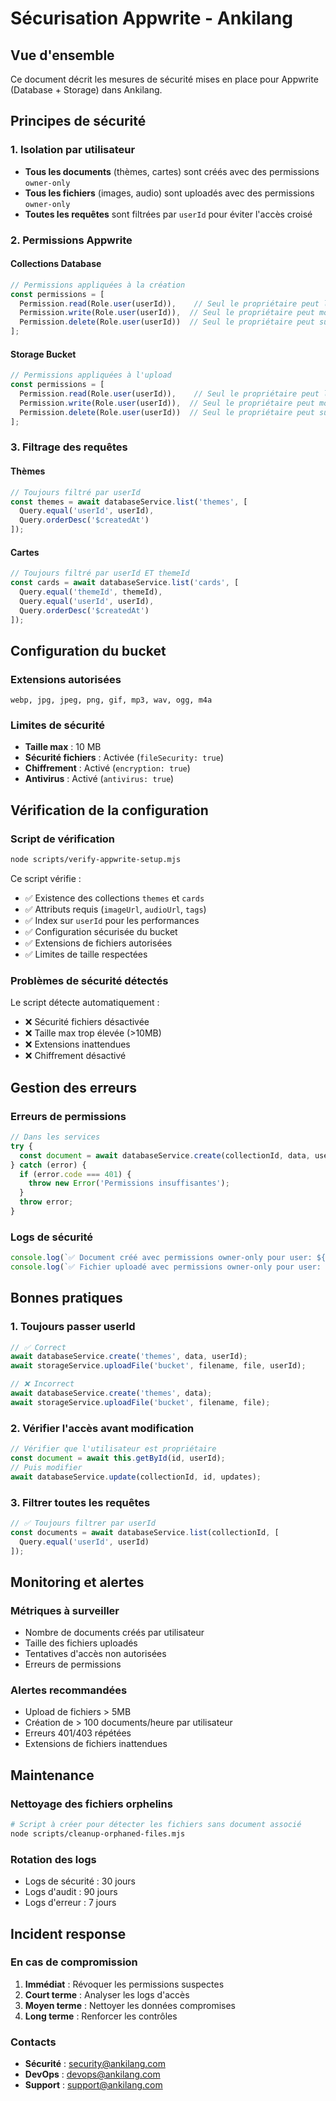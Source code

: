 # Sécurisation Appwrite - Ankilang

## Vue d'ensemble

Ce document décrit les mesures de sécurité mises en place pour Appwrite (Database + Storage) dans Ankilang.

## Principes de sécurité

### 1. Isolation par utilisateur
- **Tous les documents** (thèmes, cartes) sont créés avec des permissions `owner-only`
- **Tous les fichiers** (images, audio) sont uploadés avec des permissions `owner-only`
- **Toutes les requêtes** sont filtrées par `userId` pour éviter l'accès croisé

### 2. Permissions Appwrite

#### Collections Database
```javascript
// Permissions appliquées à la création
const permissions = [
  Permission.read(Role.user(userId)),    // Seul le propriétaire peut lire
  Permission.write(Role.user(userId)),  // Seul le propriétaire peut modifier
  Permission.delete(Role.user(userId))  // Seul le propriétaire peut supprimer
];
```

#### Storage Bucket
```javascript
// Permissions appliquées à l'upload
const permissions = [
  Permission.read(Role.user(userId)),    // Seul le propriétaire peut lire
  Permission.write(Role.user(userId)),  // Seul le propriétaire peut modifier
  Permission.delete(Role.user(userId))  // Seul le propriétaire peut supprimer
];
```

### 3. Filtrage des requêtes

#### Thèmes
```javascript
// Toujours filtré par userId
const themes = await databaseService.list('themes', [
  Query.equal('userId', userId),
  Query.orderDesc('$createdAt')
]);
```

#### Cartes
```javascript
// Toujours filtré par userId ET themeId
const cards = await databaseService.list('cards', [
  Query.equal('themeId', themeId),
  Query.equal('userId', userId),
  Query.orderDesc('$createdAt')
]);
```

## Configuration du bucket

### Extensions autorisées
```
webp, jpg, jpeg, png, gif, mp3, wav, ogg, m4a
```

### Limites de sécurité
- **Taille max** : 10 MB
- **Sécurité fichiers** : Activée (`fileSecurity: true`)
- **Chiffrement** : Activé (`encryption: true`)
- **Antivirus** : Activé (`antivirus: true`)

## Vérification de la configuration

### Script de vérification
```bash
node scripts/verify-appwrite-setup.mjs
```

Ce script vérifie :
- ✅ Existence des collections `themes` et `cards`
- ✅ Attributs requis (`imageUrl`, `audioUrl`, `tags`)
- ✅ Index sur `userId` pour les performances
- ✅ Configuration sécurisée du bucket
- ✅ Extensions de fichiers autorisées
- ✅ Limites de taille respectées

### Problèmes de sécurité détectés
Le script détecte automatiquement :
- ❌ Sécurité fichiers désactivée
- ❌ Taille max trop élevée (>10MB)
- ❌ Extensions inattendues
- ❌ Chiffrement désactivé

## Gestion des erreurs

### Erreurs de permissions
```javascript
// Dans les services
try {
  const document = await databaseService.create(collectionId, data, userId);
} catch (error) {
  if (error.code === 401) {
    throw new Error('Permissions insuffisantes');
  }
  throw error;
}
```

### Logs de sécurité
```javascript
console.log(`✅ Document créé avec permissions owner-only pour user: ${userId}`);
console.log(`✅ Fichier uploadé avec permissions owner-only pour user: ${userId}`);
```

## Bonnes pratiques

### 1. Toujours passer userId
```javascript
// ✅ Correct
await databaseService.create('themes', data, userId);
await storageService.uploadFile('bucket', filename, file, userId);

// ❌ Incorrect
await databaseService.create('themes', data);
await storageService.uploadFile('bucket', filename, file);
```

### 2. Vérifier l'accès avant modification
```javascript
// Vérifier que l'utilisateur est propriétaire
const document = await this.getById(id, userId);
// Puis modifier
await databaseService.update(collectionId, id, updates);
```

### 3. Filtrer toutes les requêtes
```javascript
// ✅ Toujours filtrer par userId
const documents = await databaseService.list(collectionId, [
  Query.equal('userId', userId)
]);
```

## Monitoring et alertes

### Métriques à surveiller
- Nombre de documents créés par utilisateur
- Taille des fichiers uploadés
- Tentatives d'accès non autorisées
- Erreurs de permissions

### Alertes recommandées
- Upload de fichiers > 5MB
- Création de > 100 documents/heure par utilisateur
- Erreurs 401/403 répétées
- Extensions de fichiers inattendues

## Maintenance

### Nettoyage des fichiers orphelins
```bash
# Script à créer pour détecter les fichiers sans document associé
node scripts/cleanup-orphaned-files.mjs
```

### Rotation des logs
- Logs de sécurité : 30 jours
- Logs d'audit : 90 jours
- Logs d'erreur : 7 jours

## Incident response

### En cas de compromission
1. **Immédiat** : Révoquer les permissions suspectes
2. **Court terme** : Analyser les logs d'accès
3. **Moyen terme** : Nettoyer les données compromises
4. **Long terme** : Renforcer les contrôles

### Contacts
- **Sécurité** : security@ankilang.com
- **DevOps** : devops@ankilang.com
- **Support** : support@ankilang.com
